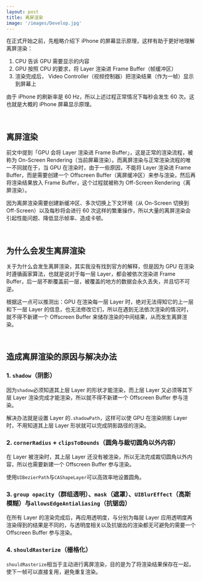 ```yaml
---
layout: post
title: 离屏渲染
image: '/images/Develop.jpg'
---
```


在正式开始之前，先粗略介绍下 iPhone 的屏幕显示原理，这样有助于更好地理解离屏渲染：

1. CPU 告诉 GPU 需要显示的内容
2. GPU 按照 CPU 的要求，将 Layer 渲染进 Frame Buffer（帧缓冲区）
3. 渲染完成后， Video Controller（视频控制器）把渲染结果（作为一帧）显示到屏幕上

由于 iPhone 的刷新率是 60 Hz，所以上述过程正常情况下每秒会发生 60 次。这也就是大概的 iPhone 屏幕显示原理。

<br/>

## 离屏渲染

前文中提到「GPU 会将 Layer 渲染进 Frame Buffer」，这是正常的渲染流程，被称为 On-Screen Rendering（当前屏幕渲染）。而离屏渲染与正常渲染流程的唯一不同就在于，当 GPU 在渲染时，由于一些原因，不能将 Layer 渲染进 Frame Buffer，而是需要创建一个 Offscreen Buffer（离屏缓冲区）来参与渲染，然后再将渲染结果放入 Frame Buffer，这个过程就被称为 Off-Screen Rendering（离屏渲染）。

因为离屏渲染需要创建新缓冲区、多次切换上下文环境（从 On-Screen 切换到 Off-Screen）以及每秒将会进行 60 次这样的繁重操作，所以大量的离屏渲染会引起性能问题、降低显示帧率、造成卡顿。

<br/>

## 为什么会发生离屏渲染

关于为什么会发生离屏渲染，其实我没有找到官方的解释，但是因为 GPU 在渲染时遵循画家算法，也就是说对于每一层 Layer，都会被依次渲染进 Frame Buffer，后一层不断覆盖前一层，被覆盖的地方的数据会永久丢失，并且切不可逆。

根据这一点可以推测出：GPU 在渲染每一层 Layer 时，绝对无法得知它的上一层和下一层 Layer 的信息，也无法修改它们，所以在遇到无法依次渲染的情况时，就不得不新建一个 Offscreen Buffer 来储存渲染的中间结果，从而发生离屏渲染。

<br/>

## 造成离屏渲染的原因与解决办法

### 1. `shadow`（阴影）
因为`shadow`必须知道其上层 Layer 的形状才能渲染，而上层 Layer 又必须等其下层 Layer 渲染完成才能渲染，所以就不得不新建一个 Offscreen Buffer 参与渲染。

解决办法就是设置 Layer 的`.shadowPath`，这样可以使 GPU 在渲染阴影 Layer 时，不用知道其上层 Layer 形状就可以完成阴影路径的渲染。

### 2. `cornerRadius` + `clipsToBounds`（圆角与裁切圆角以外内容）
在 Layer 被渲染时，其上层 Layer 还没有被渲染，所以无法完成裁切圆角以外内容，所以也需要新建一个 Offscreen Buffer 参与渲染。

使用`UIBezierPath`与`CAShapeLayer`可以高效率地设置圆角。

### 3. `group opacity`（群组透明）、`mask`（遮罩）、`UIBlurEffect`（高斯模糊）与`allowsEdgeAntialiasing`（抗锯齿）
在所有 Layer 的渲染完成后，再应用透明度，与分别为每层 Layer 应用透明度再渲染得到的结果是不同的，与透明度相关以及抗锯齿的渲染都无可避免的需要一个 Offscreen Buffer 参与渲染。

### 4. `shouldRasterize`（栅格化）
`shouldRasterize`相当于主动进行离屏渲染，目的是为了将渲染结果保存在一起，使下一帧可以直接复用，避免重复渲染。
